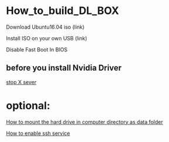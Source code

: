 # How_to_build_DL_BOX


Download Ubuntu16.04 iso (link)

Install ISO on your own USB (link) 

Disable Fast Boot In BIOS  

## before you install Nvidia Driver
[stop X sever](https://ericplayground.com/2017/09/26/how-to-stop-and-restart-an-x-server-on-ubuntu/)

# optional:
[How to mount the hard drive in computer directory as data folder](mount_harddrive_as_data.md)

[How to enable ssh service](http://ubuntuhandbook.org/index.php/2016/04/enable-ssh-ubuntu-16-04-lts/)
